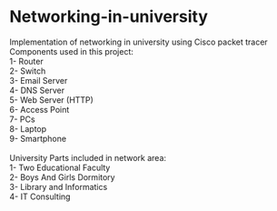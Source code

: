 # Networking-in-university <br>
Implementation of networking in university using Cisco packet tracer<br>
Components used in this project:<br>
1- Router<br>
2- Switch<br>
3- Email Server<br>
4- DNS Server<br>
5- Web Server (HTTP)<br>
6- Access Point<br>
7- PCs<br>
8- Laptop<br>
9- Smartphone<br>
<br>
University Parts included in network area:<br>
1- Two Educational Faculty<br>
2- Boys And Girls Dormitory<br>
3- Library and Informatics<br>
4- IT Consulting
